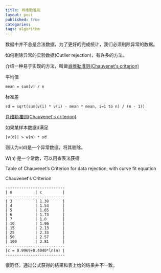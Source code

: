 ```yaml
---
title: 肖维勒准则
layout: post
published: true
categories: 
tags: algorithm
---
```


数据中并不总是合法数据，为了更好的完成统计，我们必须剔除异常的数据。

如何剔除异常的实验数据(Outlier rejection)，有许多的方法。

介绍一种易于实现的方法，叫做[肖维勒准则(Chauvenet's criterion)](http://en.wikipedia.org/wiki/Chauvenet's_criterion)

平均值

    mean = sum(v) / n

标准差

    sd = sqrt(sum(v(i) * v(i) - mean * mean, i=1 to n) / (n - 1))

[肖维勒准则(Chauvenet's criterion)](http://en.wikipedia.org/wiki/Chauvenet's_criterion)

如果某样本数据d满足

    |v(d)| > w(n) * sd

则认为v(d)是一个异常数据，将其剔除。

W(n) 是一个常数，可以用查表法获得

Table of Chauvenet’s Criterion for data rejection, with curve fit equation

Chauvenet's Criterion

```
--------------------------
| n          | c         |
--------------------------
| 3          | 1.38      |
| 4          | 1.54      |
| 5          | 1.65      |
| 6          | 1.73      |
| 7          | 1.8       |
| 10         | 1.96      |
| 15         | 2.13      |
| 25         | 2.33      |
| 50         | 2.57      |
| 100        | 2.81      |
--------------------------
|c = 0.9969+0.4040*ln(n) |
--------------------------
```

很奇怪，通过公式获得的结果和表上给的结果并不一致。
